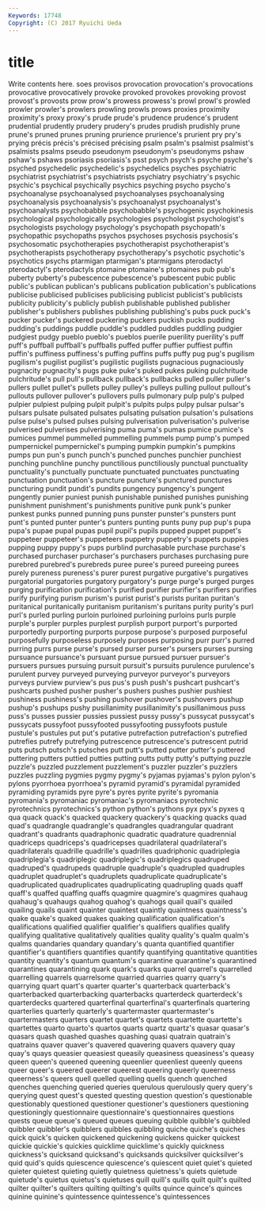 ```yaml
---
Keywords: 17748 
Copyright: (C) 2017 Ryuichi Ueda
---
```


# title

Write contents here.
soes
provisos provocation provocation's provocations provocative provocatively provoke provoked provokes provoking
provost provost's provosts prow prow's prowess prowess's prowl prowl's prowled
prowler prowler's prowlers prowling prowls prows proxies proximity proximity's proxy
proxy's prude prude's prudence prudence's prudent prudential prudently prudery prudery's
prudes prudish prudishly prune prune's pruned prunes pruning prurience prurience's
prurient pry pry's prying précis précis's précised précising psalm psalm's
psalmist psalmist's psalmists psalms pseudo pseudonym pseudonym's pseudonyms pshaw pshaw's
pshaws psoriasis psoriasis's psst psych psych's psyche psyche's psyched psychedelic
psychedelic's psychedelics psyches psychiatric psychiatrist psychiatrist's psychiatrists psychiatry psychiatry's psychic
psychic's psychical psychically psychics psyching psycho psycho's psychoanalyse psychoanalysed psychoanalyses
psychoanalysing psychoanalysis psychoanalysis's psychoanalyst psychoanalyst's psychoanalysts psychobabble psychobabble's psychogenic psychokinesis
psychological psychologically psychologies psychologist psychologist's psychologists psychology psychology's psychopath psychopath's
psychopathic psychopaths psychos psychoses psychosis psychosis's psychosomatic psychotherapies psychotherapist psychotherapist's
psychotherapists psychotherapy psychotherapy's psychotic psychotic's psychotics psychs ptarmigan ptarmigan's ptarmigans
pterodactyl pterodactyl's pterodactyls ptomaine ptomaine's ptomaines pub pub's puberty puberty's
pubescence pubescence's pubescent pubic public public's publican publican's publicans publication
publication's publications publicise publicised publicises publicising publicist publicist's publicists publicity
publicity's publicly publish publishable published publisher publisher's publishers publishes publishing
publishing's pubs puck puck's pucker pucker's puckered puckering puckers puckish
pucks pudding pudding's puddings puddle puddle's puddled puddles puddling pudgier
pudgiest pudgy pueblo pueblo's pueblos puerile puerility puerility's puff puff's
puffball puffball's puffballs puffed puffer puffier puffiest puffin puffin's puffiness
puffiness's puffing puffins puffs puffy pug pug's pugilism pugilism's pugilist
pugilist's pugilistic pugilists pugnacious pugnaciously pugnacity pugnacity's pugs puke puke's
puked pukes puking pulchritude pulchritude's pull pull's pullback pullback's pullbacks
pulled puller puller's pullers pullet pullet's pullets pulley pulley's pulleys
pulling pullout pullout's pullouts pullover pullover's pullovers pulls pulmonary pulp
pulp's pulped pulpier pulpiest pulping pulpit pulpit's pulpits pulps pulpy
pulsar pulsar's pulsars pulsate pulsated pulsates pulsating pulsation pulsation's pulsations
pulse pulse's pulsed pulses pulsing pulverisation pulverisation's pulverise pulverised pulverises
pulverising puma puma's pumas pumice pumice's pumices pummel pummelled pummelling
pummels pump pump's pumped pumpernickel pumpernickel's pumping pumpkin pumpkin's pumpkins
pumps pun pun's punch punch's punched punches punchier punchiest punching
punchline punchy punctilious punctiliously punctual punctuality punctuality's punctually punctuate punctuated
punctuates punctuating punctuation punctuation's puncture puncture's punctured punctures puncturing pundit
pundit's pundits pungency pungency's pungent pungently punier puniest punish punishable
punished punishes punishing punishment punishment's punishments punitive punk punk's punker
punkest punks punned punning puns punster punster's punsters punt punt's
punted punter punter's punters punting punts puny pup pup's pupa
pupa's pupae pupal pupas pupil pupil's pupils pupped puppet puppet's
puppeteer puppeteer's puppeteers puppetry puppetry's puppets puppies pupping puppy puppy's
pups purblind purchasable purchase purchase's purchased purchaser purchaser's purchasers purchases
purchasing pure purebred purebred's purebreds puree puree's pureed pureeing purees
purely pureness pureness's purer purest purgative purgative's purgatives purgatorial purgatories
purgatory purgatory's purge purge's purged purges purging purification purification's purified
purifier purifier's purifiers purifies purify purifying purism purism's purist purist's
purists puritan puritan's puritanical puritanically puritanism puritanism's puritans purity purity's
purl purl's purled purling purloin purloined purloining purloins purls purple
purple's purpler purples purplest purplish purport purport's purported purportedly purporting
purports purpose purpose's purposed purposeful purposefully purposeless purposely purposes purposing
purr purr's purred purring purrs purse purse's pursed purser purser's
pursers purses pursing pursuance pursuance's pursuant pursue pursued pursuer pursuer's
pursuers pursues pursuing pursuit pursuit's pursuits purulence purulence's purulent purvey
purveyed purveying purveyor purveyor's purveyors purveys purview purview's pus pus's
push push's pushcart pushcart's pushcarts pushed pusher pusher's pushers pushes
pushier pushiest pushiness pushiness's pushing pushover pushover's pushovers pushup pushup's
pushups pushy pusillanimity pusillanimity's pusillanimous puss puss's pusses pussier pussies
pussiest pussy pussy's pussycat pussycat's pussycats pussyfoot pussyfooted pussyfooting pussyfoots
pustule pustule's pustules put put's putative putrefaction putrefaction's putrefied putrefies
putrefy putrefying putrescence putrescence's putrescent putrid puts putsch putsch's putsches
putt putt's putted putter putter's puttered puttering putters puttied putties
putting putts putty putty's puttying puzzle puzzle's puzzled puzzlement puzzlement's
puzzler puzzler's puzzlers puzzles puzzling pygmies pygmy pygmy's pyjamas pyjamas's
pylon pylon's pylons pyorrhoea pyorrhoea's pyramid pyramid's pyramidal pyramided pyramiding
pyramids pyre pyre's pyres pyrite pyrite's pyromania pyromania's pyromaniac pyromaniac's
pyromaniacs pyrotechnic pyrotechnics pyrotechnics's python python's pythons pyx pyx's pyxes
q qua quack quack's quacked quackery quackery's quacking quacks quad
quad's quadrangle quadrangle's quadrangles quadrangular quadrant quadrant's quadrants quadraphonic quadratic
quadrature quadrennial quadriceps quadriceps's quadricepses quadrilateral quadrilateral's quadrilaterals quadrille quadrille's
quadrilles quadriphonic quadriplegia quadriplegia's quadriplegic quadriplegic's quadriplegics quadruped quadruped's quadrupeds
quadruple quadruple's quadrupled quadruples quadruplet quadruplet's quadruplets quadruplicate quadruplicate's quadruplicated
quadruplicates quadruplicating quadrupling quads quaff quaff's quaffed quaffing quaffs quagmire
quagmire's quagmires quahaug quahaug's quahaugs quahog quahog's quahogs quail quail's
quailed quailing quails quaint quainter quaintest quaintly quaintness quaintness's quake
quake's quaked quakes quaking qualification qualification's qualifications qualified qualifier qualifier's
qualifiers qualifies qualify qualifying qualitative qualitatively qualities quality quality's qualm
qualm's qualms quandaries quandary quandary's quanta quantified quantifier quantifier's quantifiers
quantifies quantify quantifying quantitative quantities quantity quantity's quantum quantum's quarantine
quarantine's quarantined quarantines quarantining quark quark's quarks quarrel quarrel's quarrelled
quarrelling quarrels quarrelsome quarried quarries quarry quarry's quarrying quart quart's
quarter quarter's quarterback quarterback's quarterbacked quarterbacking quarterbacks quarterdeck quarterdeck's quarterdecks
quartered quarterfinal quarterfinal's quarterfinals quartering quarterlies quarterly quarterly's quartermaster quartermaster's
quartermasters quarters quartet quartet's quartets quartette quartette's quartettes quarto quarto's
quartos quarts quartz quartz's quasar quasar's quasars quash quashed quashes
quashing quasi quatrain quatrain's quatrains quaver quaver's quavered quavering quavers
quavery quay quay's quays queasier queasiest queasily queasiness queasiness's queasy
queen queen's queened queening queenlier queenliest queenly queens queer queer's
queered queerer queerest queering queerly queerness queerness's queers quell quelled
quelling quells quench quenched quenches quenching queried queries querulous querulously
query query's querying quest quest's quested questing question question's questionable
questionably questioned questioner questioner's questioners questioning questioningly questionnaire questionnaire's questionnaires
questions quests queue queue's queued queues queuing quibble quibble's quibbled
quibbler quibbler's quibblers quibbles quibbling quiche quiche's quiches quick quick's
quicken quickened quickening quickens quicker quickest quickie quickie's quickies quicklime
quicklime's quickly quickness quickness's quicksand quicksand's quicksands quicksilver quicksilver's quid
quid's quids quiescence quiescence's quiescent quiet quiet's quieted quieter quietest
quieting quietly quietness quietness's quiets quietude quietude's quietus quietus's quietuses
quill quill's quills quilt quilt's quilted quilter quilter's quilters quilting
quilting's quilts quince quince's quinces quinine quinine's quintessence quintessence's quintessences
